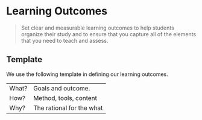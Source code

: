 # Learning Outcomes
> Set clear and measurable learning outcomes to help students organize their study and to ensure that you capture all of the elements that you need to teach and assess.

## Template
We use the following template in defining our learning outcomes.

|       |                           |
|-------|---------------------------|
| What? | Goals and outcome.        |
| How?  | Method, tools, content    |
| Why?  | The rational for the what |